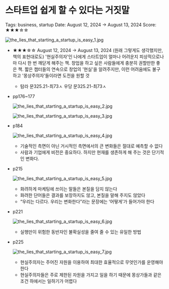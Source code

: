 # 스타트업 쉽게 할 수 있다는 거짓말

Tags: business, startup
Date: August 12, 2024 → August 13, 2024
Score: ★★★☆☆

![the_lies_that_starting_a_startup_is_easy_1.jpg](the_lies_that_starting_a_startup_is_easy/the_lies_that_starting_a_startup_is_easy_1.jpg)

- ★★★☆☆ August 12, 2024 → August 13, 2024 (원래 그렇게도 생각했지만, 책의 표현대로도) '현실주의자'인 나에게 스타트업이 얼마나 어려운지 피상적으로나마 다시 한 번 깨닫게 해주는 책. 창업을 하고 싶은 사람들에게 충분히 권할만한 좋은 책. 짧은 챕터들의 연속으로 창업의 '현실'을 알려주지만, 이런 어려움에도 불구하고 '몽상주의자'들이라면 도전을 원할 것
    - 탐라 문325.21-최73ㅅ 우당 문325.21-최73ㅅ
- pp176~177

    ![the_lies_that_starting_a_startup_is_easy_2.jpg](the_lies_that_starting_a_startup_is_easy/the_lies_that_starting_a_startup_is_easy_2.jpg)

    ![the_lies_that_starting_a_startup_is_easy_3.jpg](the_lies_that_starting_a_startup_is_easy/the_lies_that_starting_a_startup_is_easy_3.jpg)

- p184

    ![the_lies_that_starting_a_startup_is_easy_4.jpg](the_lies_that_starting_a_startup_is_easy/the_lies_that_starting_a_startup_is_easy_4.jpg)

    - 기술적인 측면이 아닌 거시적인 측면에서의 큰 변화들은 절대로 예측할 수 없다
    - 사람과 기업에게 비전은 중요하다. 하지만 현재를 생존하게 해 주는 것은 단기적인 변화다.
- p215

    ![the_lies_that_starting_a_startup_is_easy_5.jpg](the_lies_that_starting_a_startup_is_easy/the_lies_that_starting_a_startup_is_easy_5.jpg)

    - 화려하게 마케팅에 쓰이는 말들은 본질을 담지 않는다
    - 화려한 단어들은 결과를 보장하지도 않고, 본질을 말해 주지도 않았다
    - “우리는 다르다. 우리는 변화한다”라는 문장에는 ‘어떻게’가 들어가야 한다
- p221

    ![the_lies_that_starting_a_startup_is_easy_6.jpg](the_lies_that_starting_a_startup_is_easy/the_lies_that_starting_a_startup_is_easy_6.jpg)

    - 실행만이 위험한 동반자인 불확실성을 줄여 줄 수 있는 유일한 방법
- p225

    ![the_lies_that_starting_a_startup_is_easy_7.jpg](the_lies_that_starting_a_startup_is_easy/the_lies_that_starting_a_startup_is_easy_7.jpg)

    - 현실주의자는 주어진 자원을 이용하여 최대한 효율적으로 무엇인가를 운영해야 한다
    - 현실주의자들은 주로 제한된 자원을 가지고 일을 하기 때문에 몽상가들과 같은 조건 하에서는 일하기가 어렵다
